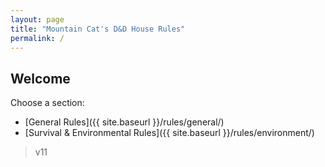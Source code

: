 ```yaml
---
layout: page
title: "Mountain Cat's D&D House Rules"
permalink: /
---
```


## Welcome

Choose a section:

- [General Rules]({{ site.baseurl }}/rules/general/)
- [Survival & Environmental Rules]({{ site.baseurl }}/rules/environment/)

> v11
